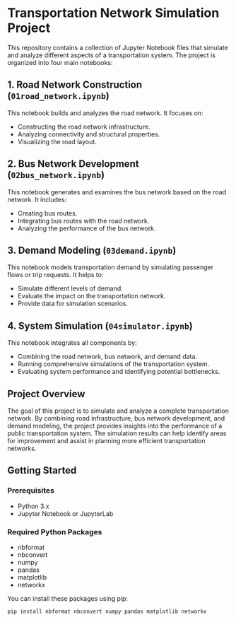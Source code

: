 # Transportation Network Simulation Project

This repository contains a collection of Jupyter Notebook files that simulate and analyze different aspects of a transportation system. The project is organized into four main notebooks:

## 1. Road Network Construction (`01road_network.ipynb`)
This notebook builds and analyzes the road network. It focuses on:
- Constructing the road network infrastructure.
- Analyzing connectivity and structural properties.
- Visualizing the road layout.

## 2. Bus Network Development (`02bus_network.ipynb`)
This notebook generates and examines the bus network based on the road network. It includes:
- Creating bus routes.
- Integrating bus routes with the road network.
- Analyzing the performance of the bus network.

## 3. Demand Modeling (`03demand.ipynb`)
This notebook models transportation demand by simulating passenger flows or trip requests. It helps to:
- Simulate different levels of demand.
- Evaluate the impact on the transportation network.
- Provide data for simulation scenarios.

## 4. System Simulation (`04simulator.ipynb`)
This notebook integrates all components by:
- Combining the road network, bus network, and demand data.
- Running comprehensive simulations of the transportation system.
- Evaluating system performance and identifying potential bottlenecks.

## Project Overview

The goal of this project is to simulate and analyze a complete transportation network. By combining road infrastructure, bus network development, and demand modeling, the project provides insights into the performance of a public transportation system. The simulation results can help identify areas for improvement and assist in planning more efficient transportation networks.

## Getting Started

### Prerequisites

- Python 3.x
- Jupyter Notebook or JupyterLab

### Required Python Packages

- nbformat
- nbconvert
- numpy
- pandas
- matplotlib
- networkx

You can install these packages using pip:

```bash
pip install nbformat nbconvert numpy pandas matplotlib networkx
